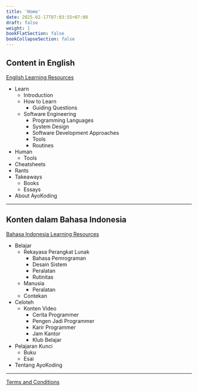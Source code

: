 ```yaml
---
title: 'Home'
date: 2025-02-17T07:03:55+07:00
draft: false
weight: 1
bookFlatSection: false
bookCollapseSection: false
---
```


## Content in English

[English Learning Resources](/en/)

- Learn
  - Introduction
  - How to Learn
    - Guiding Questions
  - Software Engineering
    - Programming Languages
    - System Design
    - Software Development Approaches
    - Tools
    - Routines
- Human
  - Tools
- Cheatsheets
- Rants
- Takeaways
  - Books
  - Essays
- About AyoKoding

---

## Konten dalam Bahasa Indonesia

[Bahasa Indonesia Learning Resources](/id/)

- Belajar
  - Rekayasa Perangkat Lunak
    - Bahasa Pemrograman
    - Desain Sistem
    - Peralatan
    - Rutinitas
  - Manusia
    - Peralatan
  - Contekan
- Celoteh
  - Konten Video
    - Cerita Programmer
    - Pengen Jadi Programmer
    - Karir Programmer
    - Jam Kantor
    - Klub Belajar
- Pelajaran Kunci
  - Buku
  - Esai
- Tentang AyoKoding

---

[Terms and Conditions](/terms-and-conditions)
